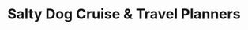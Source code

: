 ---
title: "Salty Dog Cruise & Travel Planners"
url: /thomasville/salty-dog-cruise-and-travel-planners/
shop: travel agency
---